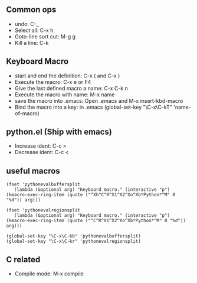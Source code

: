 ## Common ops
* undo: C-_
* Select all: C-x h
* Goto-line sort cut: M-g g
* Kill a line: C-k

## Keyboard Macro

* start and end the definition: C-x ( and C-x )
* Execute the macro: C-x e or F4
* Give the last defined macro a name: C-x C-k n
* Execute the macro with name: M-x name
* save the macro into .emacs: Open .emacs and M-x insert-kbd-macro
* Bind the macro into a key: in .emacs (global-set-key "\C-x\C-kT" 'name-of-macro)

## python.el (Ship with emacs)
* Increase ident: C-c >
* Decrease ident: C-c <

## useful macros

```{elisp}
(fset 'pythonevalbuffersplit
   (lambda (&optional arg) "Keyboard macro." (interactive "p") (kmacro-exec-ring-item (quote ("^Xh^C^R^X1^X2^Xo^Xb*Python*^M" 0 "%d")) arg)))

(fset 'pythonevalregionsplit
   (lambda (&optional arg) "Keyboard macro." (interactive "p") (kmacro-exec-ring-item (quote ("^C^R^X1^X2^Xo^Xb*Python*^M" 0 "%d")) arg)))

(global-set-key "\C-x\C-kb" 'pythonevalbuffersplit)
(global-set-key "\C-x\C-kr" 'pythonevalregionsplit)                     
```

## C related
* Compile mode: M-x compile
